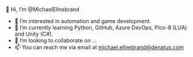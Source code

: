 👋 Hi, I’m @MichaelEllnebrand
- 👀 I’m interested in automation and game development.
- 🌱 I’m currently learning Python, GitHub, Azure DevOps, Pico-8 (LUA) and Unity (C#).
- 💞️ I’m looking to collaborate on ... 
- 📫 You can reach me via email at [michael.ellnebrand@denatus.com](mailto:michael.ellnebrand@denatus.com)

<!---
- 👋 Hi, I’m @MichaelEllnebrand
- 👀 I’m interested in ...
- 🌱 I’m currently learning ...
- 💞️ I’m looking to collaborate on ...
- 📫 How to reach me ...
--->

<!---
MichaelEllnebrand/MichaelEllnebrand is a ✨ special ✨ repository because its `README.md` (this file) appears on your GitHub profile.
You can click the Preview link to take a look at your changes.
--->
